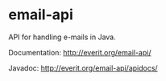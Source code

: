 # email-api

API for handling e-mails in Java.

Documentation: http://everit.org/email-api/

Javadoc: http://everit.org/email-api/apidocs/
